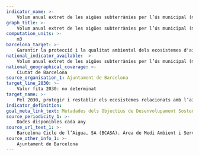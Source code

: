 ```yaml
---
indicator_name: >-
    Volum anual extret de les aigües subterrànies per l’ús municipal (m3)
graph_title: >-
    Volum anual extret de les aigües subterrànies per l’ús municipal (m3)
computation_units: >-
    m3
barcelona_target: >-
    Garantir la protecció i la qualitat ambiental dels ecosistemes d'aigua
national_indicator_available:  >-
    Volum anual extret de les aigües subterrànies per l’ús municipal (m3)
national_geographical_coverage: >-
    Ciutat de Barcelona
source_organisation_1: Ajuntament de Barcelona
target_line_2030: >-
    Valor fita 2030: no determinat
target_name: >-
    Pel 2030, protegir i restablir els ecosistemes relacionats amb l’aigua, inclosos boscos, muntanyes, aiguamolls, rius, aqüífers i llacs
indicator_definition:
goal_meta_link_text: Metadades dels Objectius de Desenvolupament Sostenible de les Nacions Unides (pdf 894kB)
source_periodicity_1: >-
    Dades disponibles cada any
source_url_text_1: >-
    Barcelona Cicle de l’Aigua, SA (BCASA). Àrea de Medi Ambient i Serveis Urbans
source_other_info_1: >-
    Ajuntament de Barcelona
---
```

